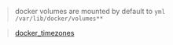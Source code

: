 > docker volumes are mounted by default to ```yml /var/lib/docker/volumes** ```

> [docker_timezones](https://github.com/voulix/selfhosted-simplified/blob/main/docker_timezones)